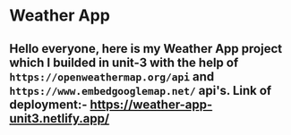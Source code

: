 # Weather App

## Hello everyone, here is my Weather App project which I builded in unit-3 with the help of `https://openweathermap.org/api` and `https://www.embedgooglemap.net/` api's. Link of deployment:- https://weather-app-unit3.netlify.app/
